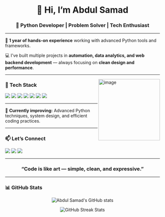 <h1 align="center">👋 Hi, I’m Abdul Samad</h1>

<h3 align="center">🧠 Python Developer | Problem Solver | Tech Enthusiast</h3>

---

🚀 **1 year of hands-on experience** working with advanced Python tools and frameworks.

💻 I’ve built multiple projects in **automation, data analytics, and web backend development** — always focusing on **clean design and performance**.

---
<img align="right" width="200" height="200" alt="image" src="https://github.com/user-attachments/assets/aff94f6c-c394-4c69-8c6a-e7a45b274db6" />


### 🧩 Tech Stack
<p align="left">
  <img src="https://img.shields.io/badge/Python-3776AB?style=for-the-badge&logo=python&logoColor=white"/>
  <img src="https://img.shields.io/badge/Flask-000000?style=for-the-badge&logo=flask&logoColor=white"/>
  <img src="https://img.shields.io/badge/Pandas-150458?style=for-the-badge&logo=pandas&logoColor=white"/>
  <img src="https://img.shields.io/badge/NumPy-013243?style=for-the-badge&logo=numpy&logoColor=white"/>
  <img src="https://img.shields.io/badge/Git-F05032?style=for-the-badge&logo=git&logoColor=white"/>
  <img src="https://img.shields.io/badge/REST_API-009688?style=for-the-badge&logo=fastapi&logoColor=white"/>
  <img src="https://img.shields.io/badge/SQLite-003B57?style=for-the-badge&logo=sqlite&logoColor=white"/>
</p>

---

🌱 **Currently improving:** Advanced Python techniques, system design, and efficient coding practices.

---

### 📫 Let’s Connect
<p align="left">
  <a href="41abdulsamadwazir@gmail.com"><img src="https://img.shields.io/badge/Email-D14836?style=for-the-badge&logo=gmail&logoColor=white"/></a>
  <a href="https://www.linkedin.com/in/samad728"><img src="https://img.shields.io/badge/LinkedIn-0077B5?style=for-the-badge&logo=linkedin&logoColor=white"/></a>
  <a href="https://your-portfolio-link.com"><img src="https://img.shields.io/badge/Portfolio-000000?style=for-the-badge&logo=vercel&logoColor=white"/></a>
</p>

---

<h3 align="center">“Code is like art — simple, clean, and expressive.”</h3>

---




### 📊 GitHub Stats
<p align="center">
  <img src="https://github-readme-stats.vercel.app/api?username=AbdulSamad&show_icons=true&theme=tokyonight" alt="Abdul Samad's GitHub stats"/>
</p>

<p align="center">
  <img src="https://github-readme-streak-stats.herokuapp.com/?user=AbdulSamad&theme=tokyonight" alt="GitHub Streak Stats"/>
</p>

